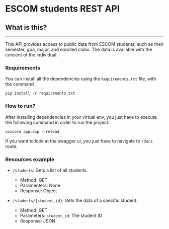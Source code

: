# ESCOM students REST API

## What is this?
---
This API provides access to public data from ESCOM students, such as their semester, gpa, major, and enrolled clubs. The data is available with the consent of the individual.

### Requirements
You can install all the dependencies using the `Requirements.txt` file, with the command

```pip install -r requirements.txt```

### How to run?
After installing dependencies in your virtual env, you just have to execute the following command in order to run the project:

```
uvicorn app:app --reload
```

If you want to look at the swagger ui, you just have to navigate to `/docs` route.

### Resources example
* `/students`: Gets a list of all students.
    * Method: GET
    * Paramenters: None
    * Response: Object

* `/students/{student_id}`: Gets the data of a specific student.
    * Method: GET
    * Parameters: `student_id`: The student ID
    * Response: JSON
